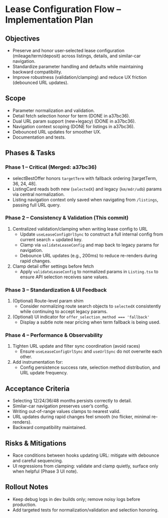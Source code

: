# Lease Configuration Flow – Implementation Plan

## Objectives
- Preserve and honor user-selected lease configuration (mileage/term/deposit) across listings, details, and similar-car navigation.
- Standardize parameter handling and defaults while maintaining backward compatibility.
- Improve robustness (validation/clamping) and reduce UX friction (debounced URL updates).

## Scope
- Parameter normalization and validation.
- Detail fetch selection honor for term (DONE in a37bc36).
- Dual URL param support (new+legacy) (DONE in a37bc36).
- Navigation context scoping (DONE for listings in a37bc36).
- Debounced URL updates for smoother UX.
- Documentation and tests.

## Phases & Tasks

### Phase 1 – Critical (Merged: a37bc36)
- selectBestOffer honors `targetTerm` with fallback ordering [targetTerm, 36, 24, 48].
- ListingCard reads both new (`selectedX`) and legacy (`km/mdr/udb`) params via central normalization.
- Listing navigation context only saved when navigating from `/listings`, passing full URL query.

### Phase 2 – Consistency & Validation (This commit)
1. Centralized validation/clamping when writing lease config to URL
   - Update `useLeaseConfigUrlSync` to construct a full internal config from current search + updated key.
   - Clamp via `validateLeaseConfig` and map back to legacy params for navigation.
   - Debounce URL updates (e.g., 200ms) to reduce re-renders during rapid changes.
2. Clamp detail offer settings before fetch
   - Apply `validateLeaseConfig` to normalized params in `Listing.tsx` to ensure API selection receives sane values.

### Phase 3 – Standardization & UI Feedback
1. (Optional) Route-level param shim
   - Consider normalizing route search objects to `selectedX` consistently while continuing to accept legacy params.
2. (Optional) UI indicator for `offer_selection_method === 'fallback'`
   - Display a subtle note near pricing when term fallback is being used.

### Phase 4 – Performance & Observability
1. Tighten URL update and filter sync coordination (avoid races)
   - Ensure `useLeaseConfigUrlSync` and `useUrlSync` do not overwrite each other.
2. Add instrumentation for:
   - Config persistence success rate, selection method distribution, and URL update frequency.

## Acceptance Criteria
- Selecting 12/24/36/48 months persists correctly to detail.
- Similar-car navigation preserves user’s config.
- Writing out-of-range values clamps to nearest valid.
- URL updates during rapid changes feel smooth (no flicker, minimal re-renders).
- Backward compatibility maintained.

## Risks & Mitigations
- Race conditions between hooks updating URL: mitigate with debounce and careful sequencing.
- UI regressions from clamping: validate and clamp quietly, surface only when helpful (Phase 3 UI note).

## Rollout Notes
- Keep debug logs in dev builds only; remove noisy logs before production.
- Add targeted tests for normalization/validation and selection honoring.

